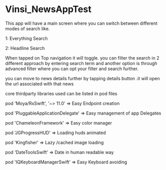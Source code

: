 # Vinsi_NewsAppTest
This app will have a main screen where you can switch between different modes of search like.

1: Everything Search

2: Headline Search

When tapped on Top navigation it will toggle.
you can filter the search in 2 different approach by entering search term and another option is through advanced filter
where you can opt your filter and search further.

you can move to news details further by tapping details button .it will open the url associated with that news 

core thirdparty libraries used can be listed in pod files

  pod 'Moya/RxSwift', '~> 11.0'      => Easy Endpoint creation
  
  pod 'PluggableApplicationDelegate' => Easy management of app Delegates
  
  pod 'ChameleonFramework'           => Easy color manager
  
  pod 'JGProgressHUD'                => Loading huds animated
  
  pod 'Kingfisher'                   => Lazy /cached image loading
  
  pod 'DateToolsSwift'               => Date in human readable way
  
  pod 'IQKeyboardManagerSwift'       => Easy Keyboard avoiding



